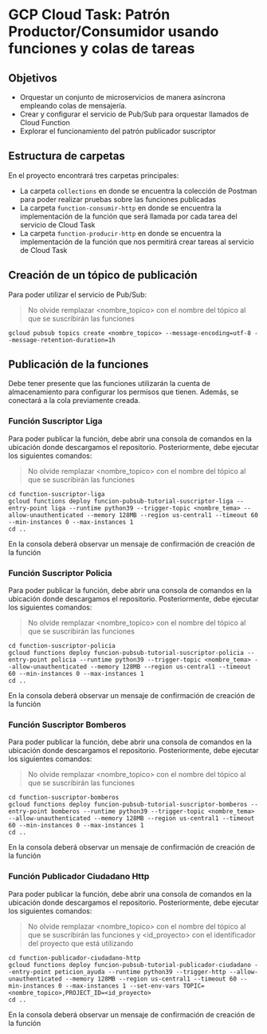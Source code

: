 # GCP Cloud Task: Patrón Productor/Consumidor usando funciones y colas de tareas

## Objetivos

- Orquestar un conjunto de microservicios de manera asíncrona empleando colas de mensajería.
- Crear y configurar el servicio de Pub/Sub para orquestar llamados de Cloud Function
- Explorar el funcionamiento del patrón publicador suscriptor 

## Estructura de carpetas

En el proyecto encontrará tres carpetas principales:

- La carpeta `collections` en donde se encuentra la colección de Postman para poder realizar pruebas sobre las funciones publicadas
- La carpeta `function-consumir-http` en donde se encuentra la implementación de la función que será llamada por cada tarea del servicio de Cloud Task
- La carpeta `function-producir-http` en donde se encuentra la implementación de la función que nos permitirá crear tareas al servicio de Cloud Task

## Creación de un tópico de publicación

Para poder utilizar el servicio de Pub/Sub:

> No olvide remplazar <nombre_topico> con el nombre del tópico al que se suscribirán las funciones

```console
gcloud pubsub topics create <nombre_topico> --message-encoding=utf-8 --message-retention-duration=1h
```

## Publicación de la funciones 

Debe tener presente que las funciones utilizarán la cuenta de almacenamiento para configurar los permisos que tienen. Además, se conectará a la cola previamente creada.

### Función Suscriptor Liga

Para poder publicar la función, debe abrir una consola de comandos en la ubicación donde descargamos el repositorio. Posteriormente, debe ejecutar los siguientes comandos:

> No olvide remplazar <nombre_topico> con el nombre del tópico al que se suscribirán las funciones

```console
cd function-suscriptor-liga
gcloud functions deploy funcion-pubsub-tutorial-suscriptor-liga --entry-point liga --runtime python39 --trigger-topic <nombre_tema> --allow-unauthenticated --memory 128MB --region us-central1 --timeout 60 --min-instances 0 --max-instances 1
cd ..
```

En la consola deberá observar un mensaje de confirmación de creación de la función

### Función Suscriptor Policia

Para poder publicar la función, debe abrir una consola de comandos en la ubicación donde descargamos el repositorio. Posteriormente, debe ejecutar los siguientes comandos:

> No olvide remplazar <nombre_topico> con el nombre del tópico al que se suscribirán las funciones

```console
cd function-suscriptor-policia
gcloud functions deploy funcion-pubsub-tutorial-suscriptor-policia --entry-point policia --runtime python39 --trigger-topic <nombre_tema> --allow-unauthenticated --memory 128MB --region us-central1 --timeout 60 --min-instances 0 --max-instances 1
cd ..
```

En la consola deberá observar un mensaje de confirmación de creación de la función

### Función Suscriptor Bomberos

Para poder publicar la función, debe abrir una consola de comandos en la ubicación donde descargamos el repositorio. Posteriormente, debe ejecutar los siguientes comandos:

> No olvide remplazar <nombre_topico> con el nombre del tópico al que se suscribirán las funciones

```console
cd function-suscriptor-bomberos
gcloud functions deploy funcion-pubsub-tutorial-suscriptor-bomberos --entry-point bomberos --runtime python39 --trigger-topic <nombre_tema> --allow-unauthenticated --memory 128MB --region us-central1 --timeout 60 --min-instances 0 --max-instances 1
cd ..
```

En la consola deberá observar un mensaje de confirmación de creación de la función

### Función Publicador Ciudadano Http

Para poder publicar la función, debe abrir una consola de comandos en la ubicación donde descargamos el repositorio. Posteriormente, debe ejecutar los siguientes comandos:

> No olvide remplazar <nombre_topico> con el nombre del tópico al que se suscribirán las funciones y <id_proyecto> con el identificador del proyecto que está utilizando

```console
cd function-publicador-ciudadano-http
gcloud functions deploy funcion-pubsub-tutorial-publicador-ciudadano --entry-point peticion_ayuda --runtime python39 --trigger-http --allow-unauthenticated --memory 128MB --region us-central1 --timeout 60 --min-instances 0 --max-instances 1 --set-env-vars TOPIC=<nombre_topico>,PROJECT_ID=<id_proyecto>
cd ..
```

En la consola deberá observar un mensaje de confirmación de creación de la función
